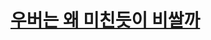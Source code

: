 # [우버는 왜 미친듯이 비쌀까](https://www.youtube.com/watch?v=yKv7ZncVi8A&list=PLJPjg3It2DXQUdlAocHh5FASozqwtJavv&index=208)
